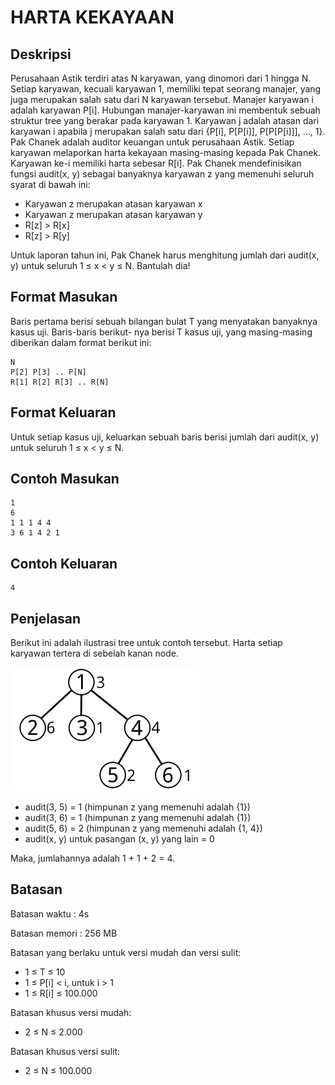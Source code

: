 # HARTA KEKAYAAN

## Deskripsi
Perusahaan Astik terdiri atas N karyawan, yang dinomori dari 1 hingga N. Setiap karyawan, kecuali
karyawan 1, memiliki tepat seorang manajer, yang juga merupakan salah satu dari N karyawan tersebut.
Manajer karyawan i adalah karyawan P[i]. Hubungan manajer-karyawan ini membentuk sebuah struktur
tree yang berakar pada karyawan 1.
Karyawan j adalah atasan dari karyawan i apabila j merupakan salah satu dari {P[i], P[P[i]], P[P[P[i]]],
..., 1}.
Pak Chanek adalah auditor keuangan untuk perusahaan Astik. Setiap karyawan melaporkan harta
kekayaan masing-masing kepada Pak Chanek. Karyawan ke-i memiliki harta sebesar R[i].
Pak Chanek mendefinisikan fungsi audit(x, y) sebagai banyaknya karyawan z yang memenuhi seluruh
syarat di bawah ini:

- Karyawan z merupakan atasan karyawan x
- Karyawan z merupakan atasan karyawan y
- R[z] > R[x]
- R[z] > R[y]

Untuk laporan tahun ini, Pak Chanek harus menghitung jumlah dari audit(x, y) untuk seluruh 1 ≤ x <
y ≤ N. Bantulah dia!

## Format Masukan
Baris pertama berisi sebuah bilangan bulat T yang menyatakan banyaknya kasus uji. Baris-baris berikut-
nya berisi T kasus uji, yang masing-masing diberikan dalam format berikut ini:

    N
    P[2] P[3] .. P[N]
    R[1] R[2] R[3] .. R[N]

## Format Keluaran
Untuk setiap kasus uji, keluarkan sebuah baris berisi jumlah dari audit(x, y) untuk seluruh 1 ≤ x < y
≤ N.

## Contoh Masukan

    1
    6
    1 1 1 4 4
    3 6 1 4 2 1

## Contoh Keluaran

    4

## Penjelasan
Berikut ini adalah ilustrasi tree untuk contoh tersebut. Harta setiap karyawan tertera di sebelah kanan
node.

![screen](https://raw.githubusercontent.com/ajisubarkah/programming-event/master/src/hartaKekayaan.png)

- audit(3, 5) = 1 (himpunan z yang memenuhi adalah {1})
- audit(3, 6) = 1 (himpunan z yang memenuhi adalah {1})
- audit(5, 6) = 2 (himpunan z yang memenuhi adalah {1, 4})
- audit(x, y) untuk pasangan (x, y) yang lain = 0

Maka, jumlahannya adalah 1 + 1 + 2 = 4.

## Batasan
Batasan waktu : 4s

Batasan memori : 256 MB

Batasan yang berlaku untuk versi mudah dan
versi sulit:
- 1 ≤ T ≤ 10
- 1 ≤ P[i] < i, untuk i > 1
- 1 ≤ R[i] ≤ 100.000

Batasan khusus versi mudah:
- 2 ≤ N ≤ 2.000

Batasan khusus versi sulit:
- 2 ≤ N ≤ 100.000
